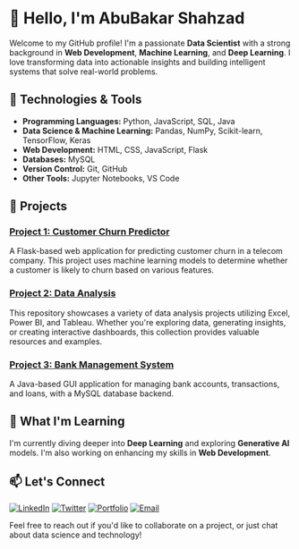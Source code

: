 # 👋 Hello, I'm AbuBakar Shahzad

Welcome to my GitHub profile! I'm a passionate **Data Scientist** with a strong background in **Web Development**, **Machine Learning**, and **Deep Learning**. I love transforming data into actionable insights and building intelligent systems that solve real-world problems.

## 🔧 Technologies & Tools

- **Programming Languages:** Python, JavaScript, SQL, Java
- **Data Science & Machine Learning:** Pandas, NumPy, Scikit-learn, TensorFlow, Keras
- **Web Development:** HTML, CSS, JavaScript, Flask
- **Databases:** MySQL
- **Version Control:** Git, GitHub
- **Other Tools:** Jupyter Notebooks, VS Code

## 🚀 Projects

### [Project 1: Customer Churn Predictor](https://github.com/Abu-bakar56/Customer-Churn-Predictor)
A Flask-based web application for predicting customer churn in a telecom company. This project uses machine learning models to determine whether a customer is likely to churn based on various features.

### [Project 2: Data Analysis](https://github.com/Abu-bakar56/Data-Analysis) 
This repository showcases a variety of data analysis projects utilizing Excel, Power BI, and Tableau. Whether you're exploring data, generating insights, or creating interactive dashboards, this collection provides valuable resources and examples.

### [Project 3: Bank Management System](https://github.com/Abu-bakar56/Bank-Management-System)
A Java-based GUI application for managing bank accounts, transactions, and loans, with a MySQL database backend.

## 🌱 What I'm Learning

I'm currently diving deeper into **Deep Learning** and exploring **Generative AI** models. I'm also working on enhancing my skills in **Web Development**.

## 📫 Let's Connect
[![LinkedIn](https://img.shields.io/badge/LinkedIn-Connect-blue)](https://www.linkedin.com/in/abubakar-shahzad-24a84a315)
[![Twitter](https://img.shields.io/badge/Twitter-Follow-blue)](#)
[![Portfolio](https://img.shields.io/badge/Portfolio-Visit-orange)](#)
[![Email](https://img.shields.io/badge/Email-Contact-red)](abubakarshahzad0321@gmail.com)

Feel free to reach out if you'd like to collaborate on a project, or just chat about data science and technology!


